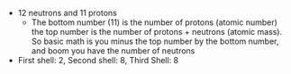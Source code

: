 * 12 neutrons and 11 protons
    * The bottom number (11) is the number of protons (atomic number) the top number is the number of protons + neutrons (atomic mass). So basic math is you minus the top number by the bottom number, and boom you have the number of neutrons
* First shell: 2, Second shell: 8, Third Shell: 8
